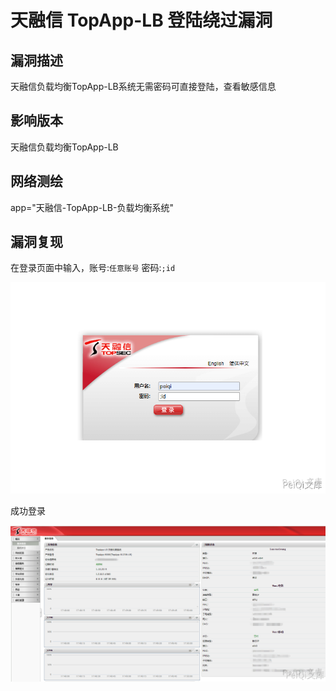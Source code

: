 # 天融信 TopApp-LB 登陆绕过漏洞

## 漏洞描述

天融信负载均衡TopApp-LB系统无需密码可直接登陆，查看敏感信息

## 影响版本

<a-checkbox checked>天融信负载均衡TopApp-LB</a-checkbox></br>

## 网络测绘

<a-checkbox checked>app="天融信-TopApp-LB-负载均衡系统"</a-checkbox></br>

## 漏洞复现

在登录页面中输入，账号:`任意账号`  密码:`;id`



![img](../../../.vuepress/public/img/trx-1.png)



成功登录

![img](../../../.vuepress/public/img/trx-2.png)